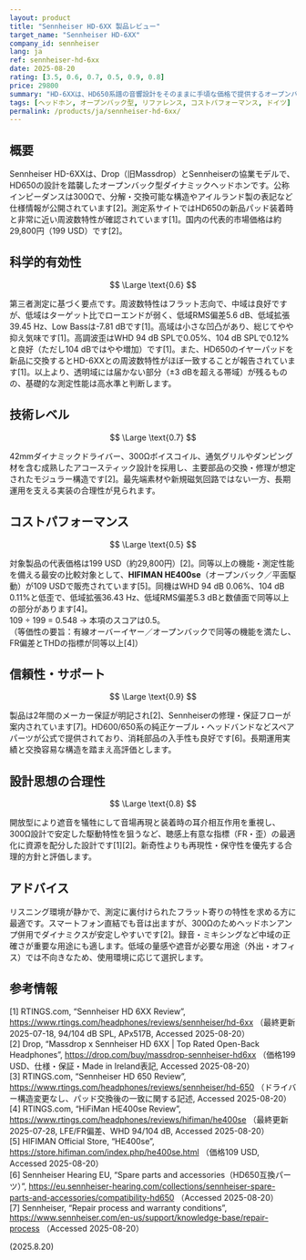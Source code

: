```yaml
---
layout: product
title: "Sennheiser HD-6XX 製品レビュー"
target_name: "Sennheiser HD-6XX"
company_id: sennheiser
lang: ja
ref: sennheiser-hd-6xx
date: 2025-08-20
rating: [3.5, 0.6, 0.7, 0.5, 0.9, 0.8]
price: 29800
summary: "HD-6XXは、HD650系譜の音響設計をそのままに手頃な価格で提供するオープンバック型ヘッドホンです。複数の第三者測定により特性がHD650と極めて近いことが確認でき、長年の定評あるチューニングを安価に入手できます。"
tags: [ヘッドホン, オープンバック型, リファレンス, コストパフォーマンス, ドイツ]
permalink: /products/ja/sennheiser-hd-6xx/
---
```


## 概要

Sennheiser HD-6XXは、Drop（旧Massdrop）とSennheiserの協業モデルで、HD650の設計を踏襲したオープンバック型ダイナミックヘッドホンです。公称インピーダンスは300Ωで、分解・交換可能な構造やアイルランド製の表記など仕様情報が公開されています[2]。測定系サイトではHD650の新品パッド装着時と非常に近い周波数特性が確認されています[1]。国内の代表的市場価格は約29,800円（199 USD）です[2]。

## 科学的有効性

$$ \Large \text{0.6} $$

第三者測定に基づく要点です。周波数特性はフラット志向で、中域は良好ですが、低域はターゲット比でローエンドが弱く、低域RMS偏差5.6 dB、低域拡張39.45 Hz、Low Bassは-7.81 dBです[1]。高域は小さな凹凸があり、総じてやや抑え気味です[1]。高調波歪はWHD 94 dB SPLで0.05%、104 dB SPLで0.12%と良好（ただし104 dBではやや増加）です[1]。また、HD650のイヤーパッドを新品に交換するとHD-6XXとの周波数特性がほぼ一致することが報告されています[1]。以上より、透明域には届かない部分（±3 dBを超える帯域）が残るものの、基礎的な測定性能は高水準と判断します。

## 技術レベル

$$ \Large \text{0.7} $$

42mmダイナミックドライバー、300Ωボイスコイル、通気グリルやダンピング材を含む成熟したアコースティック設計を採用し、主要部品の交換・修理が想定されたモジュラー構造です[2]。最先端素材や新規磁気回路ではない一方、長期運用を支える実装の合理性が見られます。

## コストパフォーマンス

$$ \Large \text{0.5} $$

対象製品の代表価格は199 USD（約29,800円）[2]。同等以上の機能・測定性能を備える最安の比較対象として、**HIFIMAN HE400se**（オープンバック／平面駆動）が109 USDで販売されています[5]。同機はWHD 94 dB 0.06%、104 dB 0.11%と低歪で、低域拡張36.43 Hz、低域RMS偏差5.3 dBと数値面で同等以上の部分があります[4]。  
109 ÷ 199 = 0.548 → 本項のスコアは0.5。  
（等価性の要旨：有線オーバーイヤー／オープンバックで同等の機能を満たし、FR偏差とTHDの指標が同等以上[4]）

## 信頼性・サポート

$$ \Large \text{0.9} $$

製品は2年間のメーカー保証が明記され[2]、Sennheiserの修理・保証フローが案内されています[7]。HD600/650系の純正ケーブル・ヘッドバンドなどスペアパーツが公式で提供されており、消耗部品の入手性も良好です[6]。長期運用実績と交換容易な構造を踏まえ高評価とします。

## 設計思想の合理性

$$ \Large \text{0.8} $$

開放型により遮音を犠牲にして音場再現と装着時の耳介相互作用を重視し、300Ω設計で安定した駆動特性を狙うなど、聴感上有意な指標（FR・歪）の最適化に資源を配分した設計です[1][2]。新奇性よりも再現性・保守性を優先する合理的方針と評価します。

## アドバイス

リスニング環境が静かで、測定に裏付けられたフラット寄りの特性を求める方に最適です。スマートフォン直結でも音は出ますが、300Ωのためヘッドホンアンプ併用でダイナミクスが安定しやすいです[2]。録音・ミキシングなど中域の正確さが重要な用途にも適します。低域の量感や遮音が必要な用途（外出・オフィス）では不向きなため、使用環境に応じて選択します。

## 参考情報

[1] RTINGS.com, “Sennheiser HD 6XX Review”, https://www.rtings.com/headphones/reviews/sennheiser/hd-6xx （最終更新 2025-07-18, 94/104 dB SPL, APx517B, Accessed 2025-08-20）  
[2] Drop, “Massdrop x Sennheiser HD 6XX | Top Rated Open-Back Headphones”, https://drop.com/buy/massdrop-sennheiser-hd6xx （価格199 USD、仕様・保証・Made in Ireland表記, Accessed 2025-08-20）  
[3] RTINGS.com, “Sennheiser HD 650 Review”, https://www.rtings.com/headphones/reviews/sennheiser/hd-650 （ドライバー構造変更なし、パッド交換後の一致に関する記述, Accessed 2025-08-20）  
[4] RTINGS.com, “HiFiMan HE400se Review”, https://www.rtings.com/headphones/reviews/hifiman/he400se （最終更新 2025-07-28, LFE/FR偏差、WHD 94/104 dB, Accessed 2025-08-20）  
[5] HIFIMAN Official Store, “HE400se”, https://store.hifiman.com/index.php/he400se.html （価格109 USD, Accessed 2025-08-20）  
[6] Sennheiser Hearing EU, “Spare parts and accessories（HD650互換パーツ）”, https://eu.sennheiser-hearing.com/collections/sennheiser-spare-parts-and-accessories/compatibility-hd650 （Accessed 2025-08-20）  
[7] Sennheiser, “Repair process and warranty conditions”, https://www.sennheiser.com/en-us/support/knowledge-base/repair-process （Accessed 2025-08-20）

(2025.8.20)

